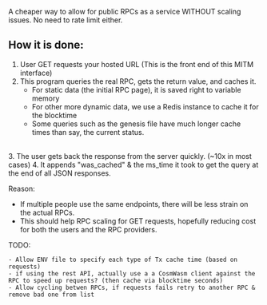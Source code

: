 
A cheaper way to allow for public RPCs as a service WITHOUT scaling issues.
No need to rate limit either.

## How it is done:
1. User GET requests your hosted URL (This is the front end of this MITM interface)
2. This program queries the real RPC, gets the return value, and caches it.
    - For static data (the initial RPC page), it is saved right to variable memory
    - For other more dynamic data, we use a Redis instance to cache it for the blocktime
    - Some queries such as the genesis file have much longer cache times than say, the current status.
<br />
3. The user gets back the response from the server quickly. (~10x in most cases)
4. It appends "was_cached" & the ms_time it took to get the query at the end of all JSON responses.

Reason:
- If multiple people use the same endpoints, there will be less strain on the actual RPCs.
- This should help RPC scaling for GET requests, hopefully reducing cost for both the users and the RPC providers.


TODO:
```
- Allow ENV file to specify each type of Tx cache time (based on requests)
- if using the rest API, actually use a a CosmWasm client against the RPC to speed up requests? (then cache via blocktime seconds)
- Allow cycling betwen RPCs, if requests fails retry to another RPC & remove bad one from list
```
